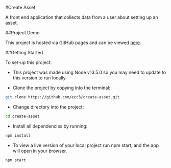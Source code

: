 #Create Asset

A front end application that collects data from a user about setting up an asset.

##Project Demo

This project is hosted via GitHub pages and can be viewed [here](https://ecc-create-asset.netlify.com/).

##Getting Started

To set-up this project:

- This project was made using Node v13.5.0 so you may need to update to this version to run locally.

- Clone the project by copying into the terminal:

```bash
git clone https://github.com/ecc3/create-asset.git
```

- Change directory into the project:

```bash
cd create-asset
```

- Install all dependencies by running:

```bash
npm install
```

- To view a live version of your local project run npm start, and the app will open in your browser.

```bash
npm start
```
